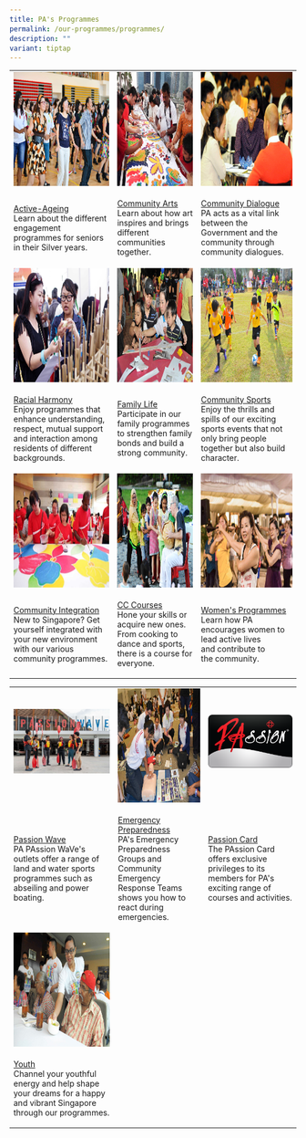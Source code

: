 ```yaml
---
title: PA's Programmes
permalink: /our-programmes/programmes/
description: ""
variant: tiptap
---
```

<table style="minWidth: 75px">
<colgroup>
<col>
<col>
<col>
</colgroup>
<tbody>
<tr>
<td rowspan="1" colspan="1">
<div class="isomer-image-wrapper">
<img style="height:200px;width:300px" height="auto" width="100%" alt="active ageing activities for seniors" src="/images/Programmes/main-activeageing_edited.jpg">
</div>
</td>
<td rowspan="1" colspan="1">
<div class="isomer-image-wrapper">
<img style="height:200px;width:220px" height="auto" width="100%" alt="art initiatives for the community" src="/images/Programmes/main-communityarts_edited.jpg">
</div>
</td>
<td rowspan="1" colspan="1">
<div class="isomer-image-wrapper">
<img style="height:200px;width:300px" height="auto" width="100%" alt="community dialogues between the government and residents" src="/images/Programmes/main-communitydialogue_edited.jpg">
</div>
</td>
</tr>
<tr>
<td rowspan="1" colspan="1">
<p><a href="/our-programmes/active-ageing" rel="noopener noreferrer nofollow" target="_blank">Active-Ageing</a> 
<br>Learn about the different engagement programmes for seniors in their Silver
years.
<br>
</p>
</td>
<td rowspan="1" colspan="1">
<p><a href="/our-programmes/community-arts" rel="noopener noreferrer nofollow" target="_blank">Community Arts</a> 
<br>Learn about how art inspires and brings different communities together.
<br>
</p>
</td>
<td rowspan="1" colspan="1">
<p><a href="/our-programmes/community-dialogue" rel="noopener noreferrer nofollow" target="_blank">Community Dialogue</a> 
<br>PA acts as a vital link between the Government and the community through
community dialogues.
<br>
</p>
</td>
</tr>
<tr>
<td rowspan="1" colspan="1">
<div class="isomer-image-wrapper">
<img style="height:200px;width:300px" height="auto" width="100%" src="/images/Programmes/main-racialharmony.jpg">
</div>
</td>
<td rowspan="1" colspan="1">
<div class="isomer-image-wrapper">
<img style="height:200px;width:220px" height="auto" width="100%" src="/images/Programmes/main-familylife.jpg">
</div>
</td>
<td rowspan="1" colspan="1">
<div class="isomer-image-wrapper">
<img style="height:200px;width:300px" height="auto" width="100%" alt="community sports events for the family" src="/images/Programmes/main-communitysports.jpg">
</div>
</td>
</tr>
<tr>
<td rowspan="1" colspan="1">
<p><a href="/our-programmes/racial-harmony" rel="noopener noreferrer nofollow" target="_blank">Racial Harmony</a> 
<br>Enjoy programmes that enhance understanding, respect, mutual support and
interaction among residents of different backgrounds.</p>
</td>
<td rowspan="1" colspan="1">
<p><a href="/our-programmes/family-life/" rel="noopener noreferrer nofollow" target="_blank">Family Life</a> 
<br>Participate in our family programmes to strengthen family bonds and build
a strong community.
<br>
</p>
</td>
<td rowspan="1" colspan="1">
<p><a href="/our-programmes/community-sports/" rel="noopener noreferrer nofollow" target="_blank">Community Sports</a> 
<br>Enjoy the thrills and spills of our exciting sports events that not only
bring people together but also build character.</p>
</td>
</tr>
<tr>
<td rowspan="1" colspan="1">
<div class="isomer-image-wrapper">
<img style="height:200px;width:300px" height="auto" width="100%" src="/images/Programmes/main-communityintegration.jpg">
</div>
</td>
<td rowspan="1" colspan="1">
<div class="isomer-image-wrapper">
<img style="height:200px;width:220px" height="auto" width="100%" src="/images/Programmes/main-cccourses_edited.jpg">
</div>
</td>
<td rowspan="1" colspan="1">
<div class="isomer-image-wrapper">
<img style="height:200px;width:300px" height="auto" width="100%" src="/images/Programmes/main-womensprogrammes_edited.jpg">
</div>
</td>
</tr>
<tr>
<td rowspan="1" colspan="1">
<p><a href="/our-programmes/community-integration/" rel="noopener noreferrer nofollow" target="_blank">Community Integration</a> 
<br>New to Singapore? Get yourself integrated with your new environment with
our various community programmes.</p>
</td>
<td rowspan="1" colspan="1">
<p><a href="/our-programmes/cc-courses/courses/" rel="noopener noreferrer nofollow" target="_blank">CC Courses</a> 
<br>Hone your skills or acquire new ones.
<br>From cooking to dance and sports,
<br>there is a course for everyone.
<br>
</p>
</td>
<td rowspan="1" colspan="1">
<p><a href="/our-programmes/womens-programmes" rel="noopener noreferrer nofollow" target="_blank">Women's Programmes</a> 
<br>Learn how PA encourages women to lead active lives
<br>and contribute to
<br>the&nbsp;community.
<br>
</p>
</td>
</tr>
</tbody>
</table>
<table style="minWidth: 75px">
<colgroup>
<col>
<col>
<col>
</colgroup>
<tbody>
<tr>
<td rowspan="1" colspan="1">
<div class="isomer-image-wrapper">
<img style="width: 100%" height="auto" width="100%" alt="" src="/images/Programmes/main_passionwave.jpg">
</div>
<p></p>
</td>
<td rowspan="1" colspan="1">
<div class="isomer-image-wrapper">
<img style="height:200px;width:220px" height="auto" width="100%" src="/images/Programmes/main-emergencypreparedness_edited.jpg">
</div>
</td>
<td rowspan="1" colspan="1">
<div class="isomer-image-wrapper">
<img style="width: 100%" height="auto" width="100%" alt="" src="/images/Programmes/main_passioncard.png">
</div>
<p></p>
</td>
</tr>
<tr>
<td rowspan="1" colspan="1">
<p><a href="/our-programmes/passion-wave/details/" rel="noopener noreferrer nofollow" target="_blank">Passion Wave</a> 
<br>PA PAssion WaVe's outlets offer a range of land and water sports programmes
such as abseiling and power boating.</p>
</td>
<td rowspan="1" colspan="1">
<p><a href="/our-programmes/emergency-preparedness/" rel="noopener noreferrer nofollow" target="_blank">Emergency Preparedness</a> 
<br>PA's Emergency Preparedness
<br>Groups and Community Emergency Response&nbsp;Teams shows you how to
<br>react during emergencies.
<br>
</p>
</td>
<td rowspan="1" colspan="1">
<p><a href="/our-programmes/passion-card" rel="noopener noreferrer nofollow" target="_blank">Passion Card</a> 
<br>The PAssion Card offers exclusive privileges to its members for PA's exciting
range of courses and activities.
<br>
</p>
</td>
</tr>
<tr>
<td rowspan="1" colspan="1">
<div class="isomer-image-wrapper">
<img style="height:200px;width:300px" height="auto" width="100%" src="/images/Programmes/main-youth_edited.jpg">
</div>
</td>
<td rowspan="1" colspan="1">
<p></p>
</td>
<td rowspan="1" colspan="1">
<p></p>
</td>
</tr>
<tr>
<td rowspan="1" colspan="1">
<p><a href="https://cms.isomer.gov.sg/our-programmes/youth" rel="noopener noreferrer nofollow" target="_blank"><u>Youth</u></a> 
<br>Channel your youthful energy and help shape your dreams for a happy and
vibrant Singapore through our programmes.</p>
</td>
<td rowspan="1" colspan="1">
<p></p>
</td>
<td rowspan="1" colspan="1">
<p>
<br>
</p>
</td>
</tr>
</tbody>
</table>
<p></p>